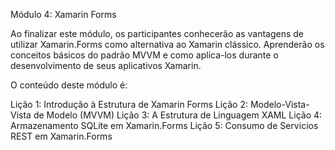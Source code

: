 Módulo 4: Xamarin Forms 

Ao finalizar este módulo, os participantes conhecerão as vantagens de utilizar Xamarin.Forms como alternativa ao Xamarin clássico. Aprenderão os conceitos básicos do padrão MVVM e como aplica-los durante o desenvolvimento de seus aplicativos Xamarin.

O conteúdo deste módulo é:

Lição 1: Introdução à Estrutura de Xamarin Forms
Lição 2: Modelo-Vista-Vista de Modelo (MVVM)
Lição 3: A Estrutura de Linguagem XAML
Lição 4: Armazenamento SQLite em Xamarin.Forms
Lição 5: Consumo de Servicios REST em Xamarin.Forms
